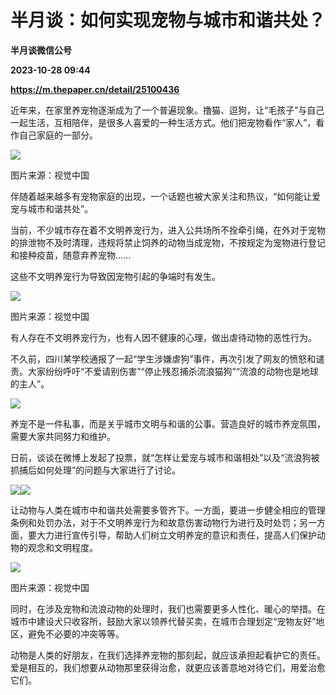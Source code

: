 # 半月谈：如何实现宠物与城市和谐共处？
**半月谈微信公号**

**2023-10-28 09:44**

**https://m.thepaper.cn/detail/25100436**

近年来，在家里养宠物逐渐成为了一个普遍现象。撸猫、逗狗，让“毛孩子”与自己一起生活，互相陪伴，是很多人喜爱的一种生活方式。他们把宠物看作“家人”，看作自己家庭的一部分。

![](https://imagecloud.thepaper.cn/thepaper/image/276/50/135.jpg)

图片来源：视觉中国

伴随着越来越多有宠物家庭的出现，一个话题也被大家关注和热议，“如何能让爱宠与城市和谐共处”。

当前，不少城市存在着不文明养宠行为，进入公共场所不拴牵引绳，在外对于宠物的排泄物不及时清理，违规将禁止饲养的动物当成宠物，不按规定为宠物进行登记和接种疫苗，随意弃养宠物……

这些不文明养宠行为导致因宠物引起的争端时有发生。

![](https://imagecloud.thepaper.cn/thepaper/image/276/50/136.jpg)

图片来源：视觉中国

有人存在不文明养宠行为，也有人因不健康的心理，做出虐待动物的恶性行为。

不久前，四川某学校通报了一起“学生涉嫌虐狗”事件，再次引发了网友的愤怒和谴责。大家纷纷呼吁“不爱请别伤害”“停止残忍捕杀流浪猫狗”“流浪的动物也是地球的主人”。

![](https://imagecloud.thepaper.cn/thepaper/image/276/50/137.png)

养宠不是一件私事，而是关乎城市文明与和谐的公事。营造良好的城市养宠氛围，需要大家共同努力和维护。

日前，谈谈在微博上发起了投票，就“怎样让爱宠与城市和谐相处”以及“流浪狗被抓捕后如何处理”的问题与大家进行了讨论。

![](https://imagecloud.thepaper.cn/thepaper/image/276/50/138.jpg)![](https://imagecloud.thepaper.cn/thepaper/image/276/50/139.jpg)

让动物与人类在城市中和谐共处需要多管齐下。一方面，要进一步健全相应的管理条例和处罚办法，对于不文明养宠行为和故意伤害动物行为进行及时处罚；另一方面，要大力进行宣传引导，帮助人们树立文明养宠的意识和责任，提高人们保护动物的观念和文明程度。

![](https://imagecloud.thepaper.cn/thepaper/image/276/50/140.jpg)

图片来源：视觉中国

同时，在涉及宠物和流浪动物的处理时，我们也需要更多人性化、暖心的举措。在城市中建设犬只收容所，鼓励大家以领养代替买卖，在城市合理划定“宠物友好”地区，避免不必要的冲突等等。

动物是人类的好朋友，在我们选择养宠物的那刻起，就应该承担起看护它的责任。爱是相互的，我们想要从动物那里获得治愈，就更应该善意地对待它们，用爱治愈它们。